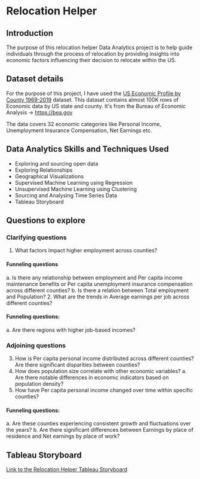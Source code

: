 # Relocation Helper

## Introduction 
The purpose of this relocation helper Data Analytics project is to help guide individuals through the process of relocation by providing insights into economic factors influencing their decision to relocate within the US.

## Dataset details 
For the purpose of this project, I have used the [US Economic Profile by County 1969-2019](https://www.kaggle.com/datasets/davidbroberts/us-economic-profile-by-county) dataset. This dataset contains almost 100K rows of Economic data by US state and county. It's from the Bureau of Economic Analysis -> https://bea.gov

The data covers 32 economic categories like Personal Income, Unemployment Insurance Compensation, Net Earnings etc.

## Data Analytics Skills and Techniques Used 
- Exploring and sourcing open data 
- Exploring Relationships
- Geographical Visualizations
- Supervised Machine Learning using Regression
- Unsupervised Machine Learning using Clustering
- Sourcing and Analysing Time Series Data
- Tableau Storyboard

## Questions to explore
### Clarifying questions
1.	What factors impact higher employment across counties? 
#### Funneling questions
a.	Is there any relationship between employment and Per capita income maintenance benefits or Per capita unemployment insurance compensation across different counties?
b.	Is there a relation between Total employment and Population?
2.	What are the trends in Average earnings per job across different counties?
#### Funneling questions:
a.	Are there regions with higher job-based incomes?
### Adjoining questions
3.	How is Per capita personal income distributed across different counties? Are there significant disparities between counties?
4.	How does population size correlate with other economic variables?
a.	Are there notable differences in economic indicators based on population density?
5.	How have Per capita personal income changed over time within specific counties? 
#### Funneling questions:
a.	Are these counties experiencing consistent growth and fluctuations over the years?
b.	Are there significant differences between Earnings by place of residence and Net earnings by place of work?

## Tableau Storyboard
[Link to the Relocation Helper Tableau Storyboard](https://public.tableau.com/app/profile/jasmeeta.kaur/viz/RelocationHelperStory/Story1?publish=yes)
